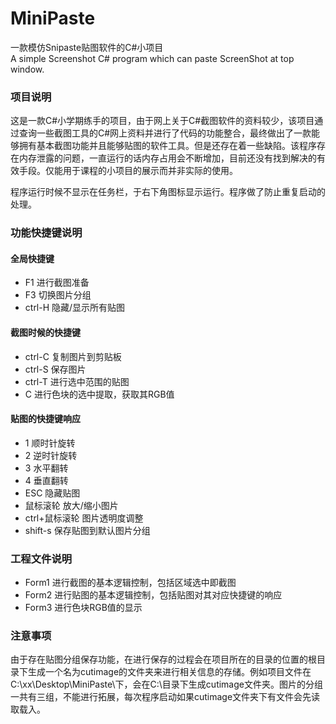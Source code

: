 # MiniPaste
一款模仿Snipaste贴图软件的C#小项目  
A simple Screenshot C# program which can paste ScreenShot at top window.
### 项目说明
这是一款C#小学期练手的项目，由于网上关于C#截图软件的资料较少，该项目通过查询一些截图工具的C#网上资料并进行了代码的功能整合，最终做出了一款能够拥有基本截图功能并且能够贴图的软件工具。但是还存在着一些缺陷。该程序存在内存泄露的问题，一直运行的话内存占用会不断增加，目前还没有找到解决的有效手段。仅能用于课程的小项目的展示而并非实际的使用。

程序运行时候不显示在任务栏，于右下角图标显示运行。程序做了防止重复启动的处理。

### 功能快捷键说明
#### 全局快捷键
* F1 进行截图准备
* F3 切换图片分组
* ctrl-H 隐藏/显示所有贴图
#### 截图时候的快捷键
* ctrl-C 复制图片到剪贴板
* ctrl-S 保存图片
* ctrl-T 进行选中范围的贴图
* C 进行色块的选中提取，获取其RGB值
#### 贴图的快捷键响应
* 1 顺时针旋转
* 2 逆时针旋转
* 3 水平翻转
* 4 垂直翻转
* ESC 隐藏贴图
* 鼠标滚轮 放大/缩小图片
* ctrl+鼠标滚轮 图片透明度调整
* shift-s 保存贴图到默认图片分组

### 工程文件说明
* Form1 进行截图的基本逻辑控制，包括区域选中即截图
* Form2 进行贴图的基本逻辑控制，包括贴图对其对应快捷键的响应
* Form3 进行色块RGB值的显示

### 注意事项
由于存在贴图分组保存功能，在进行保存的过程会在项目所在的目录的位置的根目录下生成一个名为cutimage的文件夹来进行相关信息的存储。例如项目文件在C:\xx\Desktop\MiniPaste\下，会在C:\目录下生成cutimage文件夹。图片的分组一共有三组，不能进行拓展，每次程序启动如果cutimage文件夹下有文件会先读取载入。
